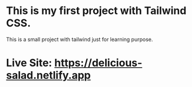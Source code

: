# This is my first project with Tailwind CSS.
This is a small project with tailwind just for learning purpose.
# Live Site: https://delicious-salad.netlify.app